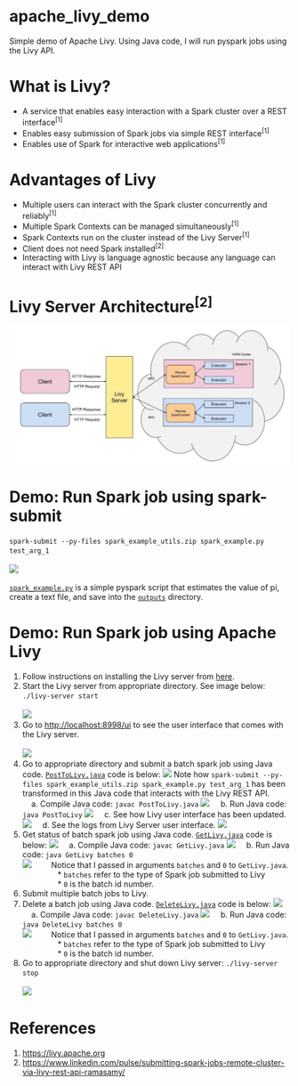 # apache_livy_demo
Simple demo of Apache Livy. Using Java code, I will run pyspark jobs using the Livy API.

# What is Livy?
* A service that enables easy interaction with a Spark cluster over a REST interface<sup>[1]</sup>
* Enables easy submission of Spark jobs via simple REST interface<sup>[1]</sup>
* Enables use of Spark for interactive web applications<sup>[1]</sup>

# Advantages of Livy
* Multiple users can interact with the Spark cluster concurrently and reliably<sup>[1]</sup>
* Multiple Spark Contexts can be managed simultaneously<sup>[1]</sup>
* Spark Contexts run on the cluster instead of the Livy Server<sup>[1]</sup>
* Client does not need Spark installed<sup>[2]</sup>
* Interacting with Livy is language agnostic because any language can interact with Livy REST API

# Livy Server Architecture<sup>[2]</sup>
![](https://github.com/danielhanbitlee/apache_livy_demo/blob/master/images/livy_server_architecture.png)

# Demo: Run Spark job using spark-submit

```spark-submit --py-files spark_example_utils.zip spark_example.py test_arg_1```
<br/><br/>
![](https://github.com/danielhanbitlee/apache_livy_demo/blob/master/images/spark_submit_cmd.png)

[`spark_example.py`](https://github.com/danielhanbitlee/apache_livy_demo/blob/master/pyfiles/spark_example.py) is a simple pyspark script that estimates the value of pi, create a text file, and save into the [`outputs`](https://github.com/danielhanbitlee/apache_livy_demo/tree/master/outputs) directory.
# Demo: Run Spark job using Apache Livy

1. Follow instructions on installing the Livy server from [here](https://github.com/apache/incubator-livy).
2. Start the Livy server from appropriate directory. See image below:
    ```./livy-server start```
    <br/><br/>
    ![](https://github.com/danielhanbitlee/apache_livy_demo/blob/master/images/livy_server_start.png)
3. Go to <http://localhost:8998/ui> to see the user interface that comes with the Livy server.
<br/><br/>
    ![](https://github.com/danielhanbitlee/apache_livy_demo/blob/master/images/initial_livy_ui.png)
4. Go to appropriate directory and submit a batch spark job using Java code. [`PostToLivy.java`](https://github.com/danielhanbitlee/apache_livy_demo/blob/master/src/PostToLivy.java) code is below: 
    ![](https://github.com/danielhanbitlee/apache_livy_demo/blob/master/images/PostToLivy.png)
    Note how ```spark-submit --py-files spark_example_utils.zip spark_example.py test_arg_1``` has been transformed in this Java code that interacts with the Livy REST API.  
    &nbsp;&nbsp;&nbsp;&nbsp;a. Compile Java code: ```javac PostToLivy.java```
    ![](https://github.com/danielhanbitlee/apache_livy_demo/blob/master/images/javac_PostToLivy.png)
    &nbsp;&nbsp;&nbsp;&nbsp;b. Run Java code: ```java PostToLivy```
    ![](https://github.com/danielhanbitlee/apache_livy_demo/blob/master/images/java_PostToLivy.png)
    &nbsp;&nbsp;&nbsp;&nbsp;c. See how Livy user interface has been updated.
    ![](https://github.com/danielhanbitlee/apache_livy_demo/blob/master/images/PostToLivy_ui.png)
    &nbsp;&nbsp;&nbsp;&nbsp;d. See the logs from Livy Server user interface.
    ![](https://github.com/danielhanbitlee/apache_livy_demo/blob/master/images/PostToLivy_ui_log.png)
5. Get status of batch spark job using Java code. [`GetLivy.java`](https://github.com/danielhanbitlee/apache_livy_demo/blob/master/src/GetLivy.java) code is below:
    ![](https://github.com/danielhanbitlee/apache_livy_demo/blob/master/images/GetLivy.png)
    &nbsp;&nbsp;&nbsp;&nbsp;a. Compile Java code: ```javac GetLivy.java```
    ![](https://github.com/danielhanbitlee/apache_livy_demo/blob/master/images/javac_GetLivy.png)
    &nbsp;&nbsp;&nbsp;&nbsp;b. Run Java code: ```java GetLivy batches 0```  
    ![](https://github.com/danielhanbitlee/apache_livy_demo/blob/master/images/java_GetLivy.png)
    &nbsp;&nbsp;&nbsp;&nbsp;&nbsp;&nbsp;&nbsp;&nbsp;Notice that I passed in arguments `batches` and `0` to `GetLivy.java`.  
    &nbsp;&nbsp;&nbsp;&nbsp;&nbsp;&nbsp;&nbsp;&nbsp;&nbsp;&nbsp;&nbsp;&nbsp;&nbsp;&nbsp;&nbsp;&nbsp;* `batches` refer to the type of Spark job submitted to Livy  
    &nbsp;&nbsp;&nbsp;&nbsp;&nbsp;&nbsp;&nbsp;&nbsp;&nbsp;&nbsp;&nbsp;&nbsp;&nbsp;&nbsp;&nbsp;&nbsp;* `0` is the batch id number.
6. Submit multiple batch jobs to Livy.
7. Delete a batch job using Java code. [`DeleteLivy.java`](https://github.com/danielhanbitlee/apache_livy_demo/blob/master/src/DeleteLivy.java) code is below:
![](https://github.com/danielhanbitlee/apache_livy_demo/blob/master/images/DeleteLivy.png)
    &nbsp;&nbsp;&nbsp;&nbsp;a. Compile Java code: ```javac DeleteLivy.java```
    ![](https://github.com/danielhanbitlee/apache_livy_demo/blob/master/images/javac_DeleteLivy.png)
    &nbsp;&nbsp;&nbsp;&nbsp;b. Run Java code: ```java DeleteLivy batches 0```  
    ![](https://github.com/danielhanbitlee/apache_livy_demo/blob/master/images/java_DeleteLivy.png)
    &nbsp;&nbsp;&nbsp;&nbsp;&nbsp;&nbsp;&nbsp;&nbsp;Notice that I passed in arguments `batches` and `0` to `GetLivy.java`.  
    &nbsp;&nbsp;&nbsp;&nbsp;&nbsp;&nbsp;&nbsp;&nbsp;&nbsp;&nbsp;&nbsp;&nbsp;&nbsp;&nbsp;&nbsp;&nbsp;* `batches` refer to the type of Spark job submitted to Livy  
    &nbsp;&nbsp;&nbsp;&nbsp;&nbsp;&nbsp;&nbsp;&nbsp;&nbsp;&nbsp;&nbsp;&nbsp;&nbsp;&nbsp;&nbsp;&nbsp;* `0` is the batch id number.
8. Go to appropriate directory and shut down Livy server:
 ```./livy-server stop```
 <br/><br/>
    ![](https://github.com/danielhanbitlee/apache_livy_demo/blob/master/images/livy_server_stop.png)

# References
1. <https://livy.apache.org>
2. <https://www.linkedin.com/pulse/submitting-spark-jobs-remote-cluster-via-livy-rest-api-ramasamy/>
